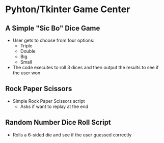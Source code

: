 <h1>Pyhton/Tkinter Game Center</h1>

<h2>A Simple "Sic Bo" Dice Game</h2>

- User gets to choose from four options:
  - Triple
  - Double
  - Big
  - Small
- The code executes to roll 3 dices and then output the results to see if the user won

<h2>Rock Paper Scissors</h2>

- Simple Rock Paper Scissors script
  - Asks if want to replay at the end

<h2>Random Number Dice Roll Script</h2>

- Rolls a 6-sided die and see if the user guessed correctly 
